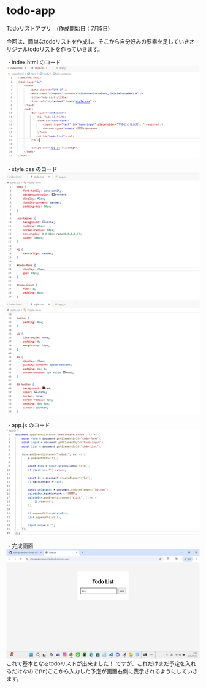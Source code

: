# todo-app
Todoリストアプリ　(作成開始日：7月5日)

今回は、簡単なtodoリストを作成し、そこから自分好みの要素を足していきオリジナルtodoリストを作っていきます。

・index.html のコード
![index](images/index.png)

・style.css のコード
![style1](images/style1.png)
![style2](images/style2.png)

・app.js のコード
![app](images/app.png)

・完成画面
![todo](images/todo1.png)
これで基本となるtodoリストが出来ました！
ですが、これだけまだ予定を入れるだけなので(\n)ここから入力した予定が画面右側に表示されるようにしていきます。
